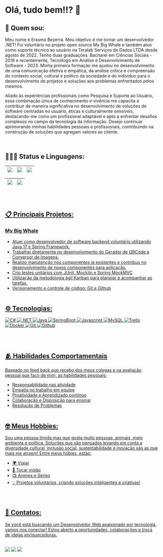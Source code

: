 

# Olá, tudo bem!!? 👋

## 🚀 Quem sou:
Meu nome é Erasmo Bezerra. Meu objetivo é me tornar um desenvolvedor .NET!  Fui voluntário no projeto open source My Big Whale e também atuo como suporte técnico ao usuário na Teralab Serviços de Dados LTDA desde agosto de 2022. Tenho duas graduações: Bacharel em Ciências Sociais - 2018 e recentemente, Tecnólogo em Análise e Desenvolvimento de Software - 2023. Minha primeira formação me ajudou no desenvolvimento de uma comunicação efetiva e empática, da análise crítica e compreensão do contexto social, cultural e político da sociedade e do indivíduo para o desenvolvimento de projetos e soluções aos problemas enfrentados pelos mesmos.

Aliado às experiências profissionais como Pesquisa e Suporte ao Usuário, essa combinação única de conhecimento e vivência me capacita a contribuir de maneira significativa no desenvolvimento de soluções de software centradas no usuário, éticas e culturalmente sensíveis, destacando-me como um profissional adaptável e apto a enfrentar desafios complexos no campo da tecnologia da informação. Desejo continuar aprimorando minhas habilidades pessoais e profissionais, contribuindo na construção de soluções que agregam valores ao cliente.

<br>

## 🧑🏽‍💻 Status e Linguagens:  

<div align="center">
  <a href="https://github.com/erasmobezerra">
   
| ![](http://github-profile-summary-cards.vercel.app/api/cards/stats?username=erasmobezerra&theme=nord_dark) | ![](http://github-profile-summary-cards.vercel.app/api/cards/repos-per-language?username=erasmobezerra&hide=Html&theme=nord_dark) | ![](http://github-profile-summary-cards.vercel.app/api/cards/most-commit-language?username=erasmobezerra&theme=nord_dark) |
| :-: | :-: | :-: |

| ![](http://github-profile-summary-cards.vercel.app/api/cards/profile-details?username=erasmobezerra&theme=nord_dark) | ![](https://github-readme-streak-stats.herokuapp.com/?user=erasmobezerra&hide_border=true&date_format=M%20j%5B%2C%20Y%5D&background=2D3742&stroke=2D3742&ring=6bbbca&fire=6bbbca&currStreakNum=fff&sideNums=6bbbca&currStreakLabel=6bbbca&sideLabels=fff&dates=fff) |
| :-: | :-: |
</div>
<br><br>

## 📋 Principais Projetos:

### My Big Whale

* Atuei como desenvolvedor de software backend voluntário utilizando Java 17 e Spring Framework.
* Trabalhei diretamente no desenvolvimento do Gerador de QRCode e Conversor de Imagens. 
* Realizo manutenção nos componentes já existentes e contribuo no desenvolvimento de novos componentes para aplicação.
* Crio testes unitários com JUnit, Mockito e Spring MockMVC
* Utilização da metodologia ágil Kanban para planejar e acompanhar as tarefas. 
* Versionamento e controle de código: Git e Github
<br><br>


## ⚙️ Tecnologias:
  
<div>      
  <img alt="C#" src="https://img.shields.io/badge/C%23-239120?logo=c-sharp&logoColor=white&style=for-the-badge" />
  <img alt=".NET" src="https://img.shields.io/badge/.NET-5C2D91?logo=.net&logoColor=white&style=for-the-badge" />  
   <img alt="Java" src="https://img.shields.io/badge/java-%23ED8B00.svg?style=for-the-badge&logo=openjdk&logoColor=white">
   <img alt="SpringBoot" src="https://img.shields.io/badge/spring-%236DB33F.svg?style=for-the-badge&logo=spring&logoColor=white"/>       
   <img alt="Javascript" src="https://img.shields.io/badge/javascript-%23323330.svg?style=for-the-badge&logo=javascript&logoColor=%23F7DF1E">
   <img alt="MySQL" src="https://img.shields.io/badge/mysql-%2300f.svg?style=for-the-badge&logo=mysql&logoColor=white" />
   <img alt="Trello"  src="https://img.shields.io/badge/Trello-%23026AA7.svg?style=for-the-badge&logo=Trello&logoColor=white" />          
  <img alt="Docker"  src= "https://img.shields.io/badge/docker-%230db7ed.svg?style=for-the-badge&logo=docker&logoColor=white" />
  <img alt="Git" src="https://img.shields.io/badge/git-%23F05033.svg?style=for-the-badge&logo=git&logoColor=white" />
  <img alt="Github" src= "https://img.shields.io/badge/GitHub-100000?style=for-the-badge&logo=github&logoColor=white" />
 </div>

<br><br>

## 🫂 Habilidades Comportamentais 
Baseado no feed back que recebo dos meus colegas e na avaliação pessoal que faço de mim, as habilidades pessoais:

* Responsabilidade nas atividade
* Empatia no trabalho em equipe
* Proatividade e Aprendizado contínuo
* Colaboração e Disposição para ensinar
* Resolução de Problemas
<br><br>

## 🤓 Meus Hobbies: 
Sou uma pessoa tímida mas que gosta muito pessoas, animais, meio ambiente e política. Soluções que são pensados levando em conta a diversidade cultural, inclusão social, sustentabilidade e inovação são as que mais me atraem! Entre meus hóbies, estão: 

  - 🌍 Viajar
  - 🎸 Tocar violão
  - 📺 Animes e Séries
  - 💡 Projetos voluntários, criando soluções inteligentes e criativas!
    
<br><br>
  


## 📨 Contatos: 
   Se você está buscando um Desenvolvedor Web apaixonado por tecnologia, vamos nos conectar! Estou aberto a oportunidades, colaborações e troca de ideias enriquecedoras.
<br><br>

<div> 
<a href = "mailto:hyerasmo.ads.tech@gmail.com"><img src="https://img.shields.io/badge/Gmail-D14836?style=for-the-badge&logo=gmail&logoColor=white" target="_blank"></a>
<a href="https://www.linkedin.com/in/erasmo-bezerra-6751121b1" target="_blank"><img src="https://img.shields.io/badge/-LinkedIn-%230077B5?style=for-the-badge&logo=linkedin&logoColor=white" target="_blank"></a>
<a href="https://discord.gg/8vJgvx3A" target="83Rfl#3843"><img src="https://img.shields.io/badge/Discord-7289DA?style=for-the-badge&logo=discord&logoColor=white" target="_blank"></a> 
</div>

